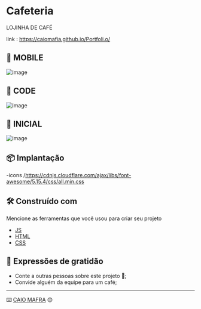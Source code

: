 # Cafeteria 

LOJINHA DE CAFÉ


link : https://caiomafia.github.io/Portfoli.o/
## 🚀 MOBILE

![image](https://user-images.githubusercontent.com/91575842/194760536-32a10118-58c5-46d2-81da-d785ab1f4433.png)

## 🚀 CODE
![image](https://user-images.githubusercontent.com/91575842/194760817-4b5906f7-c7b7-4e68-9970-7ab38c0e8d08.png)

## 🚀 INICIAL

![image](https://user-images.githubusercontent.com/91575842/194760915-5ccb0133-cc00-4b71-9867-7be213374ab4.png)



## 📦 Implantação

-icons
/https://cdnjs.cloudflare.com/ajax/libs/font-awesome/5.15.4/css/all.min.css


## 🛠️ Construído com

Mencione as ferramentas que você usou para criar seu projeto

* [JS]() 
* [HTML]() 
* [CSS]() 


## 🎁 Expressões de gratidão

* Conte a outras pessoas sobre este projeto 📢;
* Convide alguém da equipe para um café;

---
⌨️ [CAIO MAFRA](https://github.com/Caiomafia) 😊
